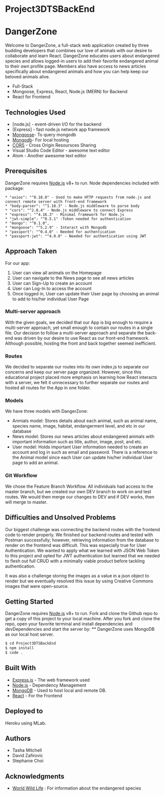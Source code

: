 # Project3DTSBackEnd

# DangerZone

Welcome to DangerZone, a full-stack web application created by three budding developers that combines our love of animals with our desire to collaborate and learn React. DangerZone educates users about endangered species and allows logged-in users to add their favorite endangered animal to their own profile page. Members also have access to news articles specifically about endangered animals and how you can help keep our beloved animals alive.

- Full-Stack
- Mongoose, Express, React, Node.js (MERN) for Backend
- React for Frontend

## Technologies Used

- [node.js] - event-driven I/O for the backend
- [Express] - fast node.js network app framework
- [Mongoose](https://mongoosejs.com/)- To query mongodb
- [Mongodb](https://www.mongodb.com/)- For local hosting
- [CORS](https://enable-cors.org/) - Cross Origin Resoursces Sharing
- Visual Studio Code Editor - awesome text editor
- Atom - Another awesome text editor

## Prerequisites

DangerZone requires [Node.js](https://nodejs.org/) v8+ to run.
Node dependencies included with package:

    * "axios": "^0.18.0" - Used to make HTTP requests from node.js and connect remote server with front-end framework
    * "body-parser": "^1.18.3" - Node.js middleware to parse body
    * "cors": "^2.8.4" - Node.js middleware to connect Express
    * "express": "^4.16.3" - Minimal framework for Node.js
    * "jwt-simple": "^0.5.1" -Token needed for authentication
    * "mongo": "^0.1.0",
    * "mongoose": "^5.2.9" - Interact with Mongodb
    * "passport": "^0.4.0" - Needed for authentication
    * "passport-jwt": "^4.0.0" - Needed for authentication using JWT

## Approach Taken

For our app:

1. User can view all animals on the Homepage
2. User can navigate to the News page to see all news articles
3. User can Sign-Up to create an account
4. User can Log-In to access the account
5. Once logged in, User can update their User page by choosing an animal to add to his/her individual User Page

### Multi-server approach

With the given goals, we decided that our App is big enough to require a multi-server approach, yet small enough to contain our routes in a single file. Our decision to follow a multi-server approach and separate the back-end was driven by our desire to use React as our front-end framework. Although possible, hosting the front and back together seemed inefficient.

### Routes

We decided to separate our routes into its own index.js to separate our concerns and keep our server page organized. However, since this educational project placed more emphasis on learning how React interacts with a server, we felt it unnecessary to further separate our routes and hosted all routes for the App in one folder.

### Models

We have three models with DangerZone:

- Anmials model: Stores details about each animal, such as animal name, species name, image, habitat, endangerment level, and etc in our database
- News model: Stores our news articles about endangered animals with important information such as title, author, image, post, and etc.
- User model: Holds important User information needed to create an account and log in such as email and password. There is a reference to the Animal model since each User can update his/her individual User page to add an animal.

### Git Workflow

We chose the Feature Branch Workflow. All individuals had access to the master branch, but we created our own DEV branch to work on and test routes. We would then merge our changes to DEV and if DEV works, then will merge to master.

## Difficulties and Unsolved Problems

Our biggest challenge was connecting the backend routes with the frontend code to render properly. We finished our backend routes and tested with Postman successfully; however, retrieving information from the database to render on the frontend was difficult. This was especially true for User Authentication. We wanted to apply what we learned with JSON Web Token to this project and opted for JWT authentication but learned that we needed to flesh out full CRUD with a minimally viable product before tackling authentication.

It was also a challenge storing the images as a value in a json object to render but we eventually resolved this issue by using Creative Commons images that were open-source.

## Getting Started

DangerZone requires [Node.js](https://nodejs.org/) v8+ to run.
Fork and clone the Github repo to get a copy of this project to your local machine.
After you fork and clone the repo, open your favorite terminal and install dependencies and devDependencies and start the server by:
\*\* DangerZone uses MongoDB as our local host server.

```sh
$ cd Project3DTSBackEnd
$ npm install
$ code .
```

## Built With

- [Express.js](https://expressjs.com/) - The web framework used
- [Node.js](https://nodejs.org/en/) - Dependency Management
- [MongoDB](https://www.mongodb.com/download-center#atlas) - Used to host local and remote DB.
- [React](https://reactjs.org/) - For the Frontend

## Deployed to

Heroku using MLab.

## Authors

- Tasha Mitchell
- David Zafirovic
- Stephanie Choi

## Acknowledgments

- [World Wild Life](https://www.worldwildlife.org/) : For information about the endangered species
